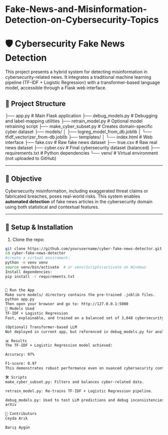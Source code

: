# Fake-News-and-Misinformation-Detection-on-Cybersecurity-Topics
# 🛡️ Cybersecurity Fake News Detection

This project presents a hybrid system for detecting misinformation in cybersecurity-related news. It integrates a traditional machine learning pipeline (TF-IDF + Logistic Regression) with a transformer-based language model, accessible through a Flask web interface.

## 📁 Project Structure

├── app.py # Main Flask application
├── debug_models.py # Debugging and label-mapping utilities
├── retrain_model.py # Optional model retraining script
├── make_cyber_subset.py # Creates domain-specific cyber dataset
├── models/
│ ├── logreg_model_from_db.joblib
│ └── tfidf_vectorizer_from-db.joblib
├── templates/
│ └── index.html # Web interface
├── fake.csv # Raw fake news dataset
├── true.csv # Raw real news dataset
├── cyber.csv # Final cybersecurity dataset (balanced)
├── requirements.txt # Python dependencies
└── venv/ # Virtual environment (not uploaded to GitHub)

---

## 🎯 Objective

Cybersecurity misinformation, including exaggerated threat claims or fabricated breaches, poses real-world risks. This system enables **automated detection** of fake news articles in the cybersecurity domain using both statistical and contextual features.

---

## 🔧 Setup & Installation

1. Clone the repo:
```bash
git clone https://github.com/yourusername/cyber-fake-news-detector.git
cd cyber-fake-news-detector
#create a virtual enviroment:
python -m venv venv
source venv/bin/activate  # or venv\Scripts\activate on Windows
Install dependencies:
pip install -r requirements.txt


🚀 Run the App
Make sure models/ directory contains the pre-trained .joblib files.
python app.py
Then open your browser and go to: http://127.0.0.1:5000
🧪 Models Used
TF-IDF + Logistic Regression
Fast, explainable, and trained on a balanced set of 3,048 cybersecurity articles.

(Optional) Transformer-based LLM
Not deployed in current app, but referenced in debug_models.py for analysis.

📊 Results
The TF-IDF + Logistic Regression model achieved:

Accuracy: 97%

F1-score: 0.97
This demonstrates robust performance even on nuanced cybersecurity content.

🛠️ Scripts
make_cyber_subset.py: Filters and balances cyber-related data.

retrain_model.py: Re-trains TF-IDF + Logistic Regression pipeline.

debug_models.py: Used to test LLM predictions and debug inconsistencies.
arXiv

👥 Contributors
Ceyda Arık

Barış Aygün


